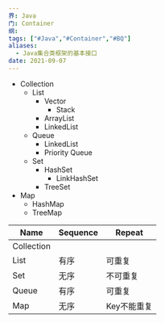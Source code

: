 ```yaml
---
界: Java
门: Container
纲: 
tags: ["#Java","#Container","#BQ"]
aliases:
  - Java集合类框架的基本接口
date: 2021-09-07
---
```



- Collection
	- List
		- Vector
			- Stack
		- ArrayList
		- LinkedList
	- Queue
		- LinkedList
		- Priority Queue
	- Set
		- HashSet
			- LinkHashSet
		- TreeSet
- Map
	- HashMap
	- TreeMap


| Name       | Sequence | Repeat      |
| ---------- | -------- | ----------- |
| Collection |          |             |
| List       | 有序     | 可重复      |
| Set        | 无序     | 不可重复    |
| Queue      | 有序     | 可重复      |
| Map        | 无序     | Key不能重复 | 
